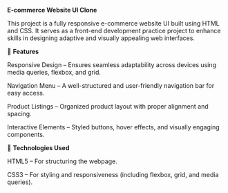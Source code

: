 **E-commerce Website UI Clone**

This project is a fully responsive e-commerce website UI built using HTML and CSS. It serves as a front-end development practice project to enhance skills in designing adaptive and visually appealing web interfaces.

📌 **Features**

Responsive Design – Ensures seamless adaptability across devices using media queries, flexbox, and grid.

Navigation Menu – A well-structured and user-friendly navigation bar for easy access.

Product Listings – Organized product layout with proper alignment and spacing.

Interactive Elements – Styled buttons, hover effects, and visually engaging components.

🚀 **Technologies Used**

HTML5 – For structuring the webpage.

CSS3 – For styling and responsiveness (including flexbox, grid, and media queries).
